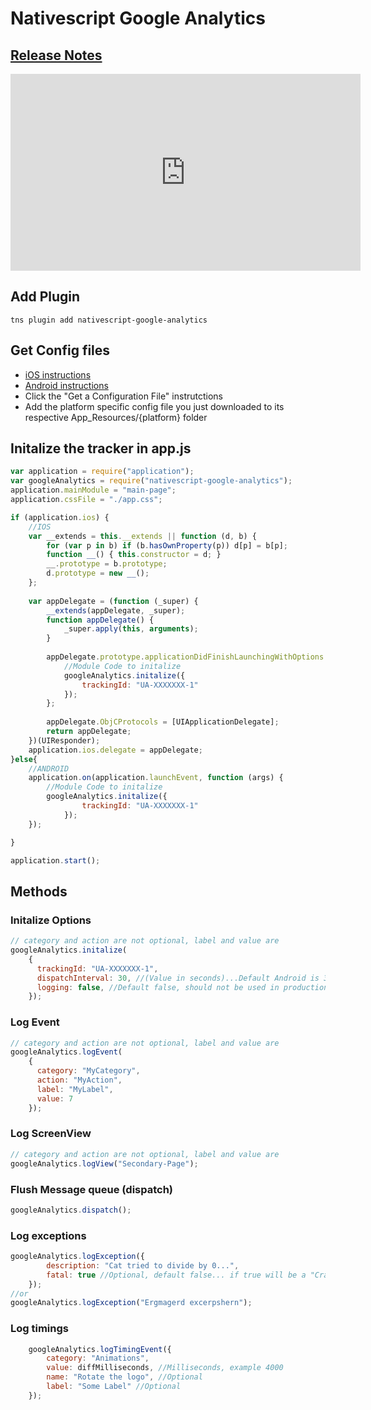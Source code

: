 # Nativescript Google Analytics #
## [Release Notes](https://github.com/sitefinitysteve/nativescript-googleanalytics) ##
<iframe width="560" height="315" src="https://www.youtube.com/embed/5xIlbvT7j2g" frameborder="0" allowfullscreen></iframe>

## Add Plugin ##
```
tns plugin add nativescript-google-analytics 
```

## Get Config files ##
* [iOS instructions](https://developers.google.com/analytics/devguides/collection/ios/v3/#initialize-analytics-for-your-app)
* [Android instructions](https://developers.google.com/analytics/devguides/collection/android/v4/#add-screen-tracking)
* Click the "Get a Configuration File" instrutctions
* Add the platform specific config file you just downloaded to its respective App_Resources/{platform} folder


## Initalize the tracker in app.js ##
``` js
var application = require("application");
var googleAnalytics = require("nativescript-google-analytics");
application.mainModule = "main-page";
application.cssFile = "./app.css";

if (application.ios) {
    //IOS
    var __extends = this.__extends || function (d, b) {
        for (var p in b) if (b.hasOwnProperty(p)) d[p] = b[p];
        function __() { this.constructor = d; }
        __.prototype = b.prototype;
        d.prototype = new __();
    };
    
    var appDelegate = (function (_super) {
        __extends(appDelegate, _super);
        function appDelegate() {
            _super.apply(this, arguments);
        }
        
        appDelegate.prototype.applicationDidFinishLaunchingWithOptions = function (application, launchOptions) {
            //Module Code to initalize
            googleAnalytics.initalize({
                trackingId: "UA-XXXXXXX-1"
            });
        };
        
        appDelegate.ObjCProtocols = [UIApplicationDelegate];
        return appDelegate;
    })(UIResponder);
    application.ios.delegate = appDelegate;
}else{
    //ANDROID
    application.on(application.launchEvent, function (args) {
        //Module Code to initalize
        googleAnalytics.initalize({
                trackingId: "UA-XXXXXXX-1"
            });
    });

}

application.start();

```


## Methods ##
### Initalize Options ###
``` js
// category and action are not optional, label and value are
googleAnalytics.initalize(
    {
      trackingId: "UA-XXXXXXX-1",
      dispatchInterval: 30, //(Value in seconds)...Default Android is 30 minutes, default iOS is 2 minutes (120 seconds).  Disable by setting to 0.
      logging: false, //Default false, should not be used in production
    });
```

### Log Event ###
``` js
// category and action are not optional, label and value are
googleAnalytics.logEvent(
    {
      category: "MyCategory",
      action: "MyAction",
      label: "MyLabel",
      value: 7
    });
```

### Log ScreenView ###
``` js
// category and action are not optional, label and value are
googleAnalytics.logView("Secondary-Page");
```

### Flush Message queue (dispatch)  ###
``` js
googleAnalytics.dispatch();
```

### Log exceptions  ###
``` js
googleAnalytics.logException({
        description: "Cat tried to divide by 0...",
        fatal: true //Optional, default false... if true will be a "Crash" in GA.  False is an "Exception"
    });
//or
googleAnalytics.logException("Ergmagerd excerpshern");
```

### Log timings  ###
``` js
    googleAnalytics.logTimingEvent({
        category: "Animations",
        value: diffMilliseconds, //Milliseconds, example 4000
        name: "Rotate the logo", //Optional
        label: "Some Label" //Optional
    }); 
```
